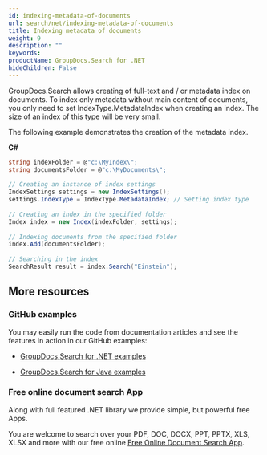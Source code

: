 ```yaml
---
id: indexing-metadata-of-documents
url: search/net/indexing-metadata-of-documents
title: Indexing metadata of documents
weight: 9
description: ""
keywords: 
productName: GroupDocs.Search for .NET
hideChildren: False
---
```

GroupDocs.Search allows creating of full-text and / or metadata index on documents. To index only metadata without main content of documents, you only need to set IndexType.MetadataIndex when creating an index. The size of an index of this type will be very small.

The following example demonstrates the creation of the metadata index.

**C#**

```csharp
string indexFolder = @"c:\MyIndex\";
string documentsFolder = @"c:\MyDocuments\";
 
// Creating an instance of index settings
IndexSettings settings = new IndexSettings();
settings.IndexType = IndexType.MetadataIndex; // Setting index type
 
// Creating an index in the specified folder
Index index = new Index(indexFolder, settings);
 
// Indexing documents from the specified folder
index.Add(documentsFolder);
 
// Searching in the index
SearchResult result = index.Search("Einstein");
```

## More resources

### GitHub examples

You may easily run the code from documentation articles and see the features in action in our GitHub examples:

*   [GroupDocs.Search for .NET examples](https://github.com/groupdocs-search/GroupDocs.Search-for-.NET)
    
*   [GroupDocs.Search for Java examples](https://github.com/groupdocs-search/GroupDocs.Search-for-Java)
    

### Free online document search App

Along with full featured .NET library we provide simple, but powerful free Apps.

You are welcome to search over your PDF, DOC, DOCX, PPT, PPTX, XLS, XLSX and more with our free online [Free Online Document Search App](https://products.groupdocs.app/search).
